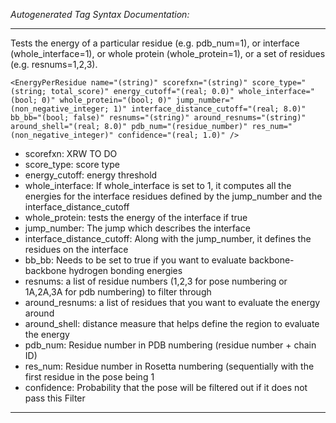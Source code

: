 _Autogenerated Tag Syntax Documentation:_

---
Tests the energy of a particular residue (e.g. pdb_num=1), or interface (whole_interface=1), or whole protein (whole_protein=1), or a set of residues (e.g. resnums=1,2,3).

```
<EnergyPerResidue name="(string)" scorefxn="(string)" score_type="(string; total_score)" energy_cutoff="(real; 0.0)" whole_interface="(bool; 0)" whole_protein="(bool; 0)" jump_number="(non_negative_integer; 1)" interface_distance_cutoff="(real; 8.0)" bb_bb="(bool; false)" resnums="(string)" around_resnums="(string)" around_shell="(real; 8.0)" pdb_num="(residue_number)" res_num="(non_negative_integer)" confidence="(real; 1.0)" />
```

-   scorefxn: XRW TO DO
-   score_type: score type
-   energy_cutoff: energy threshold
-   whole_interface: If whole_interface is set to 1, it computes all the energies for the interface residues defined by the jump_number and the interface_distance_cutoff
-   whole_protein: tests the energy of the interface if true
-   jump_number: The jump which describes the interface
-   interface_distance_cutoff: Along with the jump_number, it defines the residues on the interface
-   bb_bb: Needs to be set to true if you want to evaluate backbone-backbone hydrogen bonding energies
-   resnums: a list of residue numbers (1,2,3 for pose numbering or 1A,2A,3A for pdb numbering) to filter through
-   around_resnums: a list of residues that you want to evaluate the energy around
-   around_shell: distance measure that helps define the region to evaluate the energy
-   pdb_num: Residue number in PDB numbering (residue number + chain ID)
-   res_num: Residue number in Rosetta numbering (sequentially with the first residue in the pose being 1
-   confidence: Probability that the pose will be filtered out if it does not pass this Filter

---
